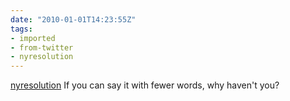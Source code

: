 ```yaml
---
date: "2010-01-01T14:23:55Z"
tags:
- imported
- from-twitter
- nyresolution
---
```

[nyresolution](/tags/nyresolution) If you can say it with fewer words, why haven't you?

